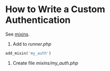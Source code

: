 <!--
id: custom
tags: ''
-->

# How to Write a Custom Authentication

See [mixins](@mixins).

1. Add to _runner.php_
```php
add_mixin('my_auth')
```

1. Create file _mixins/my_auth.php_
